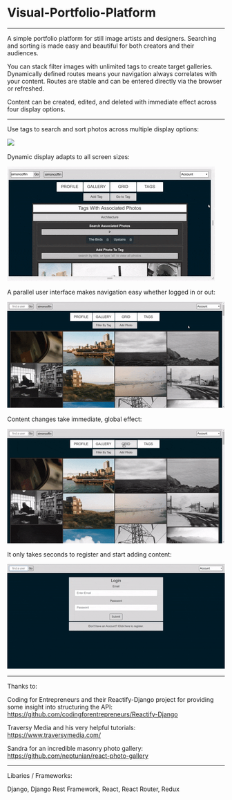 # Visual-Portfolio-Platform

-------------------------------------------------------------------

A simple portfolio platform for still image artists and designers. Searching and sorting is made easy and beautiful for both creators and their audiences.

You can stack filter images with unlimited tags to create target galleries. Dynamically defined routes means your navigation always correlates with your content. Routes are stable and can be entered directly via the browser or refreshed.

Content can be created, edited, and deleted with immediate effect across four display options.

-------------------------------------------------------------------

Use tags to search and sort photos across multiple display options:

![](gifs/tagview.gif)


Dynamic display adapts to all screen sizes:

![](gifs/scale.gif)


A parallel user interface makes navigation easy whether logged in or out:

![](gifs/login.gif)


Content changes take immediate, global effect:

![](gifs/photos.gif)


It only takes seconds to register and start adding content:

![](gifs/register.gif)


-------------------------------------------------------------------

Thanks to:

Coding for Entrepreneurs and their Reactify-Django project for providing some insight into structuring the API: https://github.com/codingforentrepreneurs/Reactify-Django

Traversy Media and his very helpful tutorials:
https://www.traversymedia.com/

Sandra for an incredible masonry photo gallery:
https://github.com/neptunian/react-photo-gallery

-------------------------------------------------------------------

Libaries / Frameworks:

Django, Django Rest Framework, React, React Router, Redux
